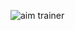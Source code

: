 ![aim trainer](https://github.com/PunchPotato/AimTrainer/assets/119630204/b4350c67-9b12-4a6d-9351-b6702ac2e683)
